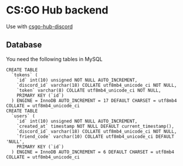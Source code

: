 # CS:GO Hub backend
Use with [csgo-hub-discord](https://github.com/jesperbakhandskemager/csgo-hub-discord)

## Database
You need the following tables in MySQL

```{sql}
CREATE TABLE
  `tokens` (
    `id` int(10) unsigned NOT NULL AUTO_INCREMENT,
    `discord_id` varchar(18) COLLATE utf8mb4_unicode_ci NOT NULL,
    `token` varchar(8) COLLATE utf8mb4_unicode_ci NOT NULL,
    PRIMARY KEY (`id`)
  ) ENGINE = InnoDB AUTO_INCREMENT = 17 DEFAULT CHARSET = utf8mb4 COLLATE = utf8mb4_unicode_ci
CREATE TABLE
  `users` (
    `id` int(10) unsigned NOT NULL AUTO_INCREMENT,
    `created_at` timestamp NOT NULL DEFAULT current_timestamp(),
    `discord_id` varchar(18) COLLATE utf8mb4_unicode_ci NOT NULL,
    `friend_code` varchar(10) COLLATE utf8mb4_unicode_ci DEFAULT 'NULL',
    PRIMARY KEY (`id`)
  ) ENGINE = InnoDB AUTO_INCREMENT = 6 DEFAULT CHARSET = utf8mb4 COLLATE = utf8mb4_unicode_ci
```